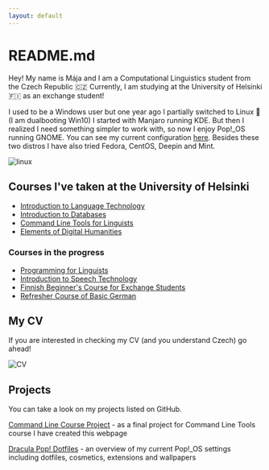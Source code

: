 ```yaml
---
layout: default
---
```

# README.md

Hey! My name is Mája and I am a Computational Linguistics student from the Czech Republic :czech_republic: Currently, I am studying at the University of Helsinki :finland: as an exchange student!

I used to be a Windows user but one year ago I partially switched to Linux :penguin: (I am dualbooting Win10) I started with Manjaro running KDE. But then I realized I need something simpler to work with, so now I enjoy Pop!\_OS running GNOME. You can see my current configuration [here](https://github.com/AiKuroyake/Dracula-Pop-Dotfiles). Besides these two distros I have also tried Fedora, CentOS, Deepin and Mint.

![linux](https://images-cdn.9gag.com/photo/aeDPjBv_700b.jpg "Lord Saviour Linux")

## Courses I've taken at the University of Helsinki

*	[Introduction to Language Technology](https://courses.helsinki.fi/en/KIK-405/136760900)
*	[Introduction to Databases](https://studies.helsinki.fi/courses/cur/hy-opt-cur-2021-df5893c6-74e4-4324-beb0-e1c63b903880/Introduction_to_Databases)
*	[Command Line Tools for Linguists](https://courses.helsinki.fi/en/KIK-LG219/136559398)
*	[Elements of Digital Humanities](https://courses.helsinki.fi/en/LDA-H304/136549034)

### Courses in the progress

*	[Programming for Linguists](https://courses.helsinki.fi/en/KIK-LG208/136559400)
*	[Introduction to Speech Technology](https://courses.helsinki.fi/en/KIK-LG212/137034126)
*	[Finnish Beginner's Course for Exchange Students](https://courses.helsinki.fi/en/FINN-114/137493203)
*	[Refresher Course of Basic German](https://courses.helsinki.fi/en/KK-SAK105/136434348)

## My CV

If you are interested in checking my CV (and you understand Czech) go ahead!

![CV](https://raw.githubusercontent.com/AiKuroyake/AiKuroyake.github.io/master/assets/documents/IRL%20%C5%BDivotopis-page-001.jpg "My CV")

## Projects

You can take a look on my projects listed on GitHub.

[Command Line Course Project](https://github.com/AiKuroyake/AiKuroyake.github.io) - as a final project for Command Line Tools course I have created this webpage

[Dracula Pop! Dotfiles](https://github.com/AiKuroyake/Dracula-Pop-Dotfiles) - an overview of my current Pop!\_OS settings including dotfiles, cosmetics, extensions and wallpapers
